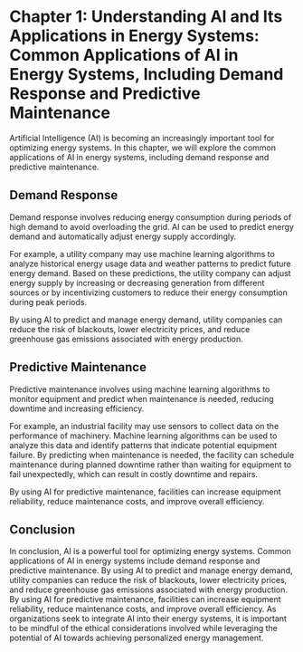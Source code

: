 Chapter 1: Understanding AI and Its Applications in Energy Systems: Common Applications of AI in Energy Systems, Including Demand Response and Predictive Maintenance
=====================================================================================================================================================================

Artificial Intelligence (AI) is becoming an increasingly important tool for optimizing energy systems. In this chapter, we will explore the common applications of AI in energy systems, including demand response and predictive maintenance.

Demand Response
---------------

Demand response involves reducing energy consumption during periods of high demand to avoid overloading the grid. AI can be used to predict energy demand and automatically adjust energy supply accordingly.

For example, a utility company may use machine learning algorithms to analyze historical energy usage data and weather patterns to predict future energy demand. Based on these predictions, the utility company can adjust energy supply by increasing or decreasing generation from different sources or by incentivizing customers to reduce their energy consumption during peak periods.

By using AI to predict and manage energy demand, utility companies can reduce the risk of blackouts, lower electricity prices, and reduce greenhouse gas emissions associated with energy production.

Predictive Maintenance
----------------------

Predictive maintenance involves using machine learning algorithms to monitor equipment and predict when maintenance is needed, reducing downtime and increasing efficiency.

For example, an industrial facility may use sensors to collect data on the performance of machinery. Machine learning algorithms can be used to analyze this data and identify patterns that indicate potential equipment failure. By predicting when maintenance is needed, the facility can schedule maintenance during planned downtime rather than waiting for equipment to fail unexpectedly, which can result in costly downtime and repairs.

By using AI for predictive maintenance, facilities can increase equipment reliability, reduce maintenance costs, and improve overall efficiency.

Conclusion
----------

In conclusion, AI is a powerful tool for optimizing energy systems. Common applications of AI in energy systems include demand response and predictive maintenance. By using AI to predict and manage energy demand, utility companies can reduce the risk of blackouts, lower electricity prices, and reduce greenhouse gas emissions associated with energy production. By using AI for predictive maintenance, facilities can increase equipment reliability, reduce maintenance costs, and improve overall efficiency. As organizations seek to integrate AI into their energy systems, it is important to be mindful of the ethical considerations involved while leveraging the potential of AI towards achieving personalized energy management.
